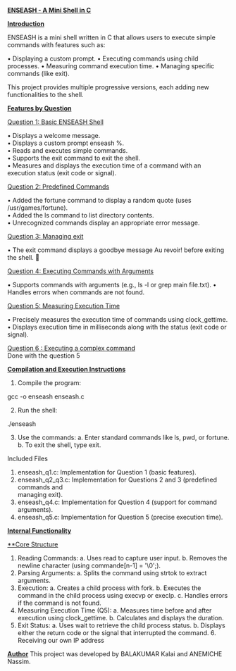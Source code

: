<ins>**ENSEASH - A Mini Shell in C**</ins>


<ins>**Introduction**</ins>


ENSEASH is a mini shell written in C that allows users to execute simple commands with
features such as:

   •   Displaying a custom prompt.
   •   Executing commands using child processes.
   •   Measuring command execution time.
   •   Managing specific commands (like exit).

This project provides multiple progressive versions, each adding new functionalities to the
shell.




<ins>**Features by Question**</ins>



<ins>Question 1: Basic ENSEASH Shell</ins>  

   •   Displays a welcome message.  
   •   Displays a custom prompt enseash %.  
   •   Reads and executes simple commands.  
   •   Supports the exit command to exit the shell.  
   •   Measures and displays the execution time of a command with an execution status
       (exit code or signal).  
           

<ins>Question 2: Predefined Commands</ins>  

   •   Added the fortune command to display a random quote (uses /usr/games/fortune).  
   •   Added the ls command to list directory contents.  
   •   Unrecognized commands display an appropriate error message.  

<ins>Question 3: Managing exit</ins>  

   •   The exit command displays a goodbye message Au revoir! before exiting the shell.

 
<ins>Question 4: Executing Commands with Arguments</ins>  

   •   Supports commands with arguments (e.g., ls -l or grep main file.txt).
   •   Handles errors when commands are not found.

<ins>Question 5: Measuring Execution Time</ins>  

   •   Precisely measures the execution time of commands using clock_gettime.
   •   Displays execution time in milliseconds along with the status (exit code or signal).

<ins>Question 6 : Executing a complex command</ins>  
   Done with the question 5



<ins>**Compilation and Execution Instructions**</ins>  

   1. Compile the program:

gcc -o enseash enseash.c


   2. Run the shell:

./enseash


   3. Use the commands:
         a. Enter standard commands like ls, pwd, or fortune.
         b. To exit the shell, type exit.



Included Files
   1. enseash_q1.c: Implementation for Question 1 (basic features).  
   2. enseash_q2_q3.c: Implementation for Questions 2 and 3 (predefined commands and  
      managing exit).  
   3. enseash_q4.c: Implementation for Question 4 (support for command arguments).  
   4. enseash_q5.c: Implementation for Question 5 (precise execution time).
      
<ins>**Internal Functionality**</ins>

<ins>**Core Structure

   1. Reading Commands:
          a. Uses read to capture user input.
          b. Removes the newline character (using commande[n-1] = '\0';).
   2. Parsing Arguments:
          a. Splits the command using strtok to extract arguments.
   3. Execution:
          a. Creates a child process with fork.
          b. Executes the command in the child process using execvp or execlp.
          c. Handles errors if the command is not found.
   4. Measuring Execution Time (Q5):
          a. Measures time before and after execution using clock_gettime.
          b. Calculates and displays the duration.
   5. Exit Status:
          a. Uses wait to retrieve the child process status.
          b. Displays either the return code or the signal that interrupted the command.
      6. Receiving our own IP address

<ins>**Author**</ins>
This project was developed by BALAKUMAR Kalai and ANEMICHE Nassim.

